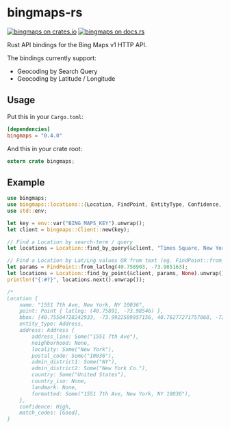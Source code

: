 bingmaps-rs
=============

[![bingmaps on crates.io](https://img.shields.io/crates/v/bingmaps.svg)](https://crates.io/crates/bingmaps)
[![bingmaps on docs.rs](https://docs.rs/bingmaps/badge.svg)](https://docs.rs/bingmaps)

Rust API bindings for the Bing Maps v1 HTTP API.

The bindings currently support:
 * Geocoding by Search Query
 * Geocoding by Latitude / Longitude

## Usage
Put this in your `Cargo.toml`:

```toml
[dependencies]
bingmaps = "0.4.0"
```

And this in your crate root:

```rust
extern crate bingmaps;
```

## Example
```rust
use bingmaps;
use bingmaps::locations::{Location, FindPoint, EntityType, Confidence, MatchCode};
use std::env;

let key = env::var("BING_MAPS_KEY").unwrap();
let client = bingmaps::Client::new(key);

// Find a Location by search-term / query
let locations = Location::find_by_query(&client, "Times Square, New York", None).unwrap();

// Find a Location by Lat/Lng values OR from text (eg. FindPoint::from_str("40.75890,-73.98516");)
let params = FindPoint::from_latlng(40.758903, -73.985163);
let locations = Location::find_by_point(&client, params, None).unwrap();
println!("{:#?}", locations.next().unwrap());

/*
Location {
    name: "1551 7th Ave, New York, NY 10036",
    point: Point { latlng: (40.75891, -73.98546) },
    bbox: [40.75504728242933, -73.9922589957156, 40.76277271757068, -73.9786610042844],
    entity_type: Address,
    address: Address {
        address_line: Some("1551 7th Ave"),
        neighborhood: None,
        locality: Some("New York"),
        postal_code: Some("10036"),
        admin_district1: Some("NY"),
        admin_district2: Some("New York Co."),
        country: Some("United States"),
        country_iso: None,
        landmark: None,
        formatted: Some("1551 7th Ave, New York, NY 10036"),
    },
    confidence: High,
    match_codes: [Good],
}
```
